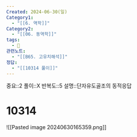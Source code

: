 ```yaml
---
Created: 2024-06-30(일)
Category1:
  - "[[6. 역학]]"
Category2:
  - "[[06. 동역학]]"
tags:
  - 🧮
관련노트:
  - "[[B65. 고유치해석]]"
정답:
  - "[[10314 풀이]]"
---
```

중요::2
풀이::X
반복도::5
설명::단자유도골조의 동적응답
#  10314

![[Pasted image 20240630165359.png]]